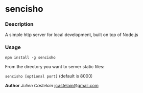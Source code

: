# sencisho

### Description
A simple http server for local development, built on top of Node.js

### Usage
`npm install -g sencisho`

From the directory you want to server static files:

`sencisho [optional port]` (default is 8000)

**Author**
*Julien Castelain* <jcastelain@gmail.com>